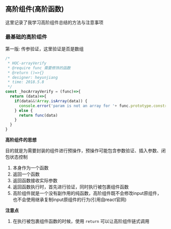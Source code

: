 ## 高阶组件(高阶函数)

这里记录了我学习高阶组件总结的方法与注意事项

### 最基础的高阶组件

第一版: 传参验证，这里验证是否是数组

```javascript
/*
 * HOC-arrayVerify
 * @require func 需要修饰的函数
 * @return ()=>{}
 * designer: heyunjiang
 * time: 2018.5.8
 */
const _hocArrayVerify = (func)=>{
  return (data)=>{
    if(data&&!Array.isArray(data)) {
      console.error('param is not an array for '+ func.prototype.constructor.name +' method')
    } else {
      return func(data)
    }
  }
}
```

**高阶组件的思想**

目的就是为需要封装的组件进行预操作，预操作可能包含参数验证、插入参数、闭包状态控制

1. 本身作为一个函数
2. 返回一个函数
3. 返回函数接收实际参数
4. 返回函数执行时，首先进行验证，同时执行被包裹组件函数
5. 高阶组件就是一个没有副作用的纯函数，高阶组件既不会修改input原组件，也不会使用继承复制input原组件的行为(引用自react官网)

**注意点**

1. 在执行被包裹组件函数的时候，使用 `return` 可以让高阶组件链式调用 

